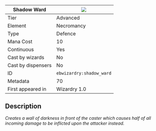 | Shadow Ward |![](https://github.com/Electroblob77/Wizardry/blob/1.12.2/src/main/resources/assets/ebwizardry/textures/spells/shadow_ward.png)|
|---|---|
| Tier | Advanced |
| Element | Necromancy |
| Type | Defence |
| Mana Cost | 10 |
| Continuous | Yes |
| Cast by wizards | No |
| Cast by dispensers | No |
| ID | `ebwizardry:shadow_ward` |
| Metadata | 70 |
| First appeared in | Wizardry 1.0 |
## Description
_Creates a wall of darkness in front of the caster which causes half of all incoming damage to be inflicted upon the attacker instead._